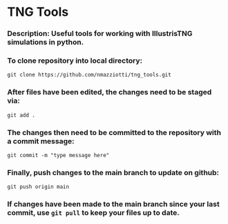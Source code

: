 # TNG Tools 

### Description: Useful tools for working with IllustrisTNG simulations in python. 

### To clone repository into local directory:

```git clone https://github.com/nmazziotti/tng_tools.git```

### After files have been edited, the changes need to be staged via:
```git add .```

### The changes then need to be committed to the repository with a commit message:
```git commit -m "type message here"```

### Finally, push changes to the main branch to update on github:
```git push origin main```

### If changes have been made to the main branch since your last commit, use ```git pull``` to keep your files up to date. 
